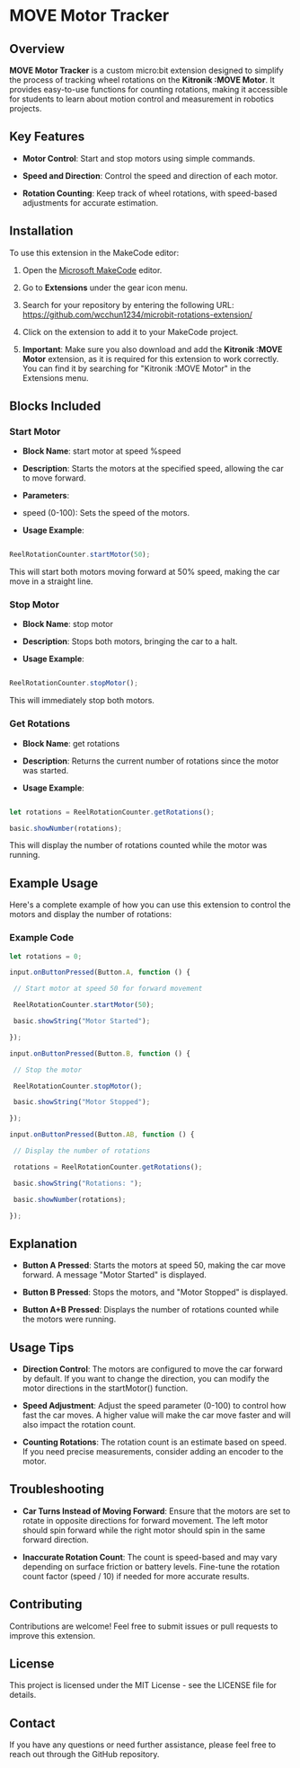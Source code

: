 # MOVE Motor Tracker

## Overview

**MOVE Motor Tracker** is a custom micro:bit extension designed to simplify the process of tracking wheel rotations on the **Kitronik :MOVE Motor**. It provides easy-to-use functions for counting rotations, making it accessible for students to learn about motion control and measurement in robotics projects.

## Key Features

-  **Motor Control**: Start and stop motors using simple commands.

-  **Speed and Direction**: Control the speed and direction of each motor.

-  **Rotation Counting**: Keep track of wheel rotations, with speed-based adjustments for accurate estimation.

## Installation

To use this extension in the MakeCode editor:

1.  Open the [Microsoft MakeCode](https://makecode.microbit.org) editor.

2.  Go to **Extensions** under the gear icon menu.

3.  Search for your repository by entering the following URL: https://github.com/wcchun1234/microbit-rotations-extension/

4.  Click on the extension to add it to your MakeCode project.

5.  **Important**: Make sure you also download and add the **Kitronik :MOVE Motor** extension, as it is required for this extension to work correctly. You can find it by searching for "Kitronik :MOVE Motor" in the Extensions menu.

## Blocks Included

### Start Motor

-  **Block Name**: start motor at speed %speed

-  **Description**: Starts the motors at the specified speed, allowing the car to move forward.

-  **Parameters**:

-  speed (0-100): Sets the speed of the motors.

-  **Usage Example**:

``` javascript

ReelRotationCounter.startMotor(50);
```

This will start both motors moving forward at 50% speed, making the car move in a straight line.

### Stop Motor

-  **Block Name**: stop motor

-  **Description**: Stops both motors, bringing the car to a halt.

-  **Usage Example**:

``` javascript

ReelRotationCounter.stopMotor();
```

This will immediately stop both motors.

### Get Rotations

-  **Block Name**: get rotations

-  **Description**: Returns the current number of rotations since the motor was started.

-  **Usage Example**:
``` javascript

let rotations = ReelRotationCounter.getRotations();

basic.showNumber(rotations);
```

This will display the number of rotations counted while the motor was running.

## Example Usage

Here's a complete example of how you can use this extension to control the motors and display the number of rotations:

### Example Code

``` javascript
let rotations = 0;

input.onButtonPressed(Button.A, function () {

 // Start motor at speed 50 for forward movement

 ReelRotationCounter.startMotor(50);

 basic.showString("Motor Started");

});

input.onButtonPressed(Button.B, function () {

 // Stop the motor

 ReelRotationCounter.stopMotor();

 basic.showString("Motor Stopped");

});

input.onButtonPressed(Button.AB, function () {

 // Display the number of rotations

 rotations = ReelRotationCounter.getRotations();

 basic.showString("Rotations: ");

 basic.showNumber(rotations);

});
```

## Explanation

-  **Button A Pressed**: Starts the motors at speed 50, making the car move forward. A message "Motor Started" is displayed.

-  **Button B Pressed**: Stops the motors, and "Motor Stopped" is displayed.

-  **Button A+B Pressed**: Displays the number of rotations counted while the motors were running.

## Usage Tips

-  **Direction Control**: The motors are configured to move the car forward by default. If you want to change the direction, you can modify the motor directions in the startMotor() function.

-  **Speed Adjustment**: Adjust the speed parameter (0-100) to control how fast the car moves. A higher value will make the car move faster and will also impact the rotation count.

-  **Counting Rotations**: The rotation count is an estimate based on speed. If you need precise measurements, consider adding an encoder to the motor.

## Troubleshooting

-  **Car Turns Instead of Moving Forward**: Ensure that the motors are set to rotate in opposite directions for forward movement. The left motor should spin forward while the right motor should spin in the same forward direction.

-  **Inaccurate Rotation Count**: The count is speed-based and may vary depending on surface friction or battery levels. Fine-tune the rotation count factor (speed / 10) if needed for more accurate results.

## Contributing

Contributions are welcome! Feel free to submit issues or pull requests to improve this extension.

## License

This project is licensed under the MIT License - see the LICENSE file for details.

## Contact

If you have any questions or need further assistance, please feel free to reach out through the GitHub repository.
